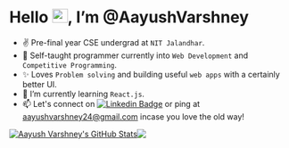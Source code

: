 <h1> Hello <img src="https://raw.githubusercontent.com/MartinHeinz/MartinHeinz/master/wave.gif" height="25rem" width="28rem">, I’m @AayushVarshney </h1>

- ✌  Pre-final year CSE undergrad at `NIT Jalandhar`.
- 👀 Self-taught programmer currently into `Web Development` and `Competitive Programming`. 
- ✨ Loves `Problem solving` and building useful `web apps` with a certainly better UI.
- 🌱 I’m currently learning `React.js`.
- 📫 Let's connect on [![Linkedin Badge](https://img.shields.io/badge/-aayushvarshney-blue?style=flat-square&logo=Linkedin&logoColor=white&link=https://www.linkedin.com/in/aayushvarshney)](https://www.linkedin.com/in/aayushvarshney) or ping at aayushvarshney24@gmail.com incase you love the old way!


<a href="https://github.com/aayushvarshney"><img align="center" src="https://github-readme-stats.vercel.app/api?username=aayushvarshney&show_icons=true&include_all_commits=true&theme=buefy&hide_border=true" alt="Aayush Varshney's GitHub Stats" /></a><a href="https://github.com/aayushvarshney"><img align="center" src="https://github-readme-stats.vercel.app/api/top-langs/?username=aayushvarshney&layout=compact&theme=buefy&hide_border=true" /></a>

<!---
aayushvarshney/aayushvarshney is a ✨ special ✨ repository because its `README.md` (this file) appears on your GitHub profile.
You can click the Preview link to take a look at your changes.
--->
